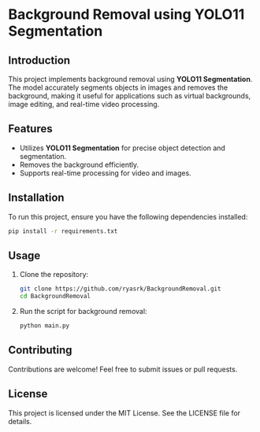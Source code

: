 # Background Removal using YOLO11 Segmentation

## Introduction
This project implements background removal using **YOLO11 Segmentation**. The model accurately segments objects in images and removes the background, making it useful for applications such as virtual backgrounds, image editing, and real-time video processing.

## Features
- Utilizes **YOLO11 Segmentation** for precise object detection and segmentation.
- Removes the background efficiently.
- Supports real-time processing for video and images.

## Installation
To run this project, ensure you have the following dependencies installed:

```bash
pip install -r requirements.txt
```

## Usage
1. Clone the repository:
   ```bash
   git clone https://github.com/ryasrk/BackgroundRemoval.git
   cd BackgroundRemoval
   ```
2. Run the script for background removal:
   ```bash
   python main.py
   ```

## Contributing
Contributions are welcome! Feel free to submit issues or pull requests.

## License
This project is licensed under the MIT License. See the LICENSE file for details.

